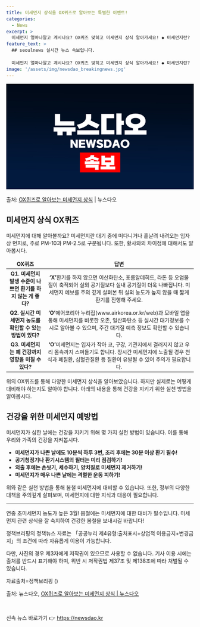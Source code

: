 ```yaml
---
title: 미세먼지 상식을 OX퀴즈로 알아보는 특별한 이벤트!
categories:
  - News
excerpt: >
  미세먼지 얼마나알고 계시나요? OX퀴즈 맞히고 미세먼지 상식 알아가세요! ◆ 미세먼지란?  대기 중에 떠다니…
feature_text: >
  ## seoulnews 실시간 뉴스 속보입니다.

  미세먼지 얼마나알고 계시나요? OX퀴즈 맞히고 미세먼지 상식 알아가세요! ◆ 미세먼지란?  대기 중에 떠다니…
image: '/assets/img/newsdao_breakingnews.jpg'
---
```


![뉴스다오 속보](/assets/img/newsdao_breakingnews.jpg)

<p>출처: <a href="https://newsdao.kr/3298" rel="dofollow">OX퀴즈로 알아보는 미세먼지 상식</a> | 뉴스다오</p>

<h2 data-ke-size="size26">미세먼지 상식 OX퀴즈</h2>
<p data-ke-size="size16">미세먼지에 대해 알아볼까요? 미세먼지란 대기 중에 떠다니거나 흩날려 내려오는 입자상 먼지로, 주로 PM-10과 PM-2.5로 구분됩니다. 또한, 황사와의 차이점에 대해서도 알아봅시다.</p>

<table>
<thead>
	<tr>
		<td style="text-align: center; height: 17px;"><b>OX퀴즈</b></td>
		<td style="text-align: center; height: 17px;"><b>답변</b></td>
	</tr>
</thead>
<tbody>
	<tr>
		<td style="text-align: center; height: 17px;"><b>Q1. 미세먼지 발생 수준이 나쁘면 환기를 하지 않는 게 좋다?</b></td>
		<td style="text-align: center; height: 17px;"><b>‘X’</b>환기를 하지 않으면 이산화탄소, 포름알데히드, 라돈 등 오염물질이 축적되어 실외 공기질보다 실내 공기질이 더욱 나빠집니다. 미세먼지 예보를 주의 깊게 살펴본 뒤 실외 농도가 높지 않을 때 짧게 환기를 진행해 주세요.</td>
	</tr>
	<tr>
		<td style="text-align: center; height: 17px;"><b>Q2. 실시간 미세먼지 농도를 확인할 수 있는 방법이 있다?</b></td>
		<td style="text-align: center; height: 17px;"><b>‘O’</b>에어코리아 누리집(www.airkorea.or.kr/web)과 모바일 앱을 통해 미세먼지를 비롯한 오존, 일산화탄소 등 실시간 대기정보를 수시로 알아볼 수 있으며, 주간 대기질 예측 정보도 확인할 수 있습니다.</td>
	</tr>
	<tr>
		<td style="text-align: center; height: 17px;"><b>Q3. 미세먼지는 폐 건강까지 영향을 미칠 수 있다?</b></td>
		<td style="text-align: center; height: 17px;"><b>‘O’</b>미세먼지는 입자가 작아 코, 구강, 기관지에서 걸러지지 않고 우리 몸속까지 스며들기도 합니다. 장시간 미세먼지에 노출될 경우 천식과 폐질환, 심혈관질환 등 질환이 유발될 수 있어 주의가 필요합니다.</td>
	</tr>
</tbody>
</table>

<p data-ke-size="size16">위의 OX퀴즈를 통해 다양한 미세먼지 상식을 알아보았습니다. 하지만 실제로는 어떻게 대비해야 하는지도 알아야 합니다. 아래의 내용을 통해 건강을 지키기 위한 실천 방법을 알아봅시다.</p>

<h2 data-ke-size="size26">건강을 위한 미세먼지 예방법</h2>
<p data-ke-size="size16">미세먼지가 심한 날에는 건강을 지키기 위해 몇 가지 실천 방법이 있습니다. 이를 통해 우리와 가족의 건강을 지켜봅시다.</p>

<ul>
	<li><b>미세먼지가 나쁜 날에도 10분씩 하루 3번, 조리 후에는 30분 이상 환기 필수!</b></li>
	<li><b>공기청정기나 환기시스템의 필터는 미리 점검하기!</b></li>
	<li><b>외출 후에는 손씻기, 세수하기, 양치질로 미세먼지 제거하기!</b></li>
	<li><b>미세먼지가 매우 나쁜 날에는 격렬한 운동 피하기!</b></li>
</ul>

<p data-ke-size="size16">위와 같은 실천 방법을 통해 봄철 미세먼지에 대비할 수 있습니다. 또한, 정부의 다양한 대책을 주의깊게 살펴보며, 미세먼지에 대한 지식과 대응이 필요합니다.</p>

<hr>

<p data-ke-size="size16">연중 초미세먼지 농도가 높은 3월! 봄철에는 미세먼지에 대한 대비가 필수입니다. 미세먼지 관련 상식을 잘 숙지하여 건강한 봄철을 보내시길 바랍니다!</p>

<p data-ke-size="size16">정책브리핑의 정책뉴스 자료는 「공공누리 제4유형:출처표시+상업적 이용금지+변경금지」의 조건에 따라 자유롭게 이용이 가능합니다.</p>
<p data-ke-size="size16">다만, 사진의 경우 제3자에게 저작권이 있으므로 사용할 수 없습니다. 기사 이용 시에는 출처를 반드시 표기해야 하며, 위반 시 저작권법 제37조 및 제138조에 따라 처벌될 수 있습니다.</p>
<p data-ke-size="size16">자료출처=정책브리핑 ()</p>

<p data-ke-size="size16">출처: 뉴스다오, <a href="https://newsdao.kr/3298">OX퀴즈로 알아보는 미세먼지 상식 | 뉴스다오</a></p>
<p data-ke-size="size16">&nbsp;</p> 

신속 뉴스 바로가기 👉 <a href="https://newsdao.kr" rel="dofollow">https://newsdao.kr</a>


